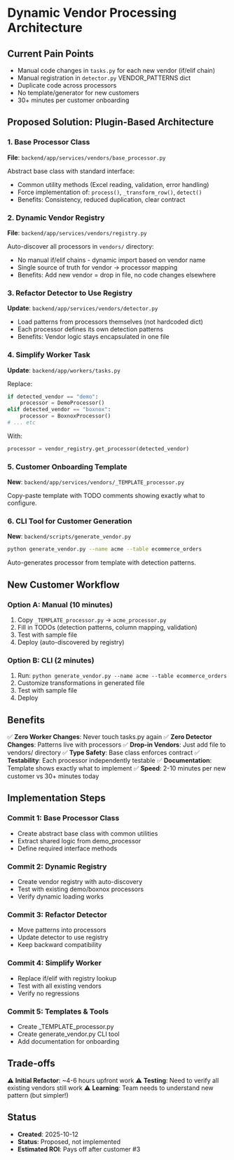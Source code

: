 # Dynamic Vendor Processing Architecture

## Current Pain Points
- Manual code changes in `tasks.py` for each new vendor (if/elif chain)
- Manual registration in `detector.py` VENDOR_PATTERNS dict
- Duplicate code across processors
- No template/generator for new customers
- 30+ minutes per customer onboarding

## Proposed Solution: Plugin-Based Architecture

### 1. Base Processor Class
**File**: `backend/app/services/vendors/base_processor.py`

Abstract base class with standard interface:
- Common utility methods (Excel reading, validation, error handling)
- Force implementation of: `process()`, `_transform_row()`, `detect()`
- Benefits: Consistency, reduced duplication, clear contract

### 2. Dynamic Vendor Registry
**File**: `backend/app/services/vendors/registry.py`

Auto-discover all processors in `vendors/` directory:
- No manual if/elif chains - dynamic import based on vendor name
- Single source of truth for vendor → processor mapping
- Benefits: Add new vendor = drop in file, no code changes elsewhere

### 3. Refactor Detector to Use Registry
**Update**: `backend/app/services/vendors/detector.py`

- Load patterns from processors themselves (not hardcoded dict)
- Each processor defines its own detection patterns
- Benefits: Vendor logic stays encapsulated in one file

### 4. Simplify Worker Task
**Update**: `backend/app/workers/tasks.py`

Replace:
```python
if detected_vendor == "demo":
    processor = DemoProcessor()
elif detected_vendor == "boxnox":
    processor = BoxnoxProcessor()
# ... etc
```

With:
```python
processor = vendor_registry.get_processor(detected_vendor)
```

### 5. Customer Onboarding Template
**New**: `backend/app/services/vendors/_TEMPLATE_processor.py`

Copy-paste template with TODO comments showing exactly what to configure.

### 6. CLI Tool for Customer Generation
**New**: `backend/scripts/generate_vendor.py`

```bash
python generate_vendor.py --name acme --table ecommerce_orders
```

Auto-generates processor from template with detection patterns.

## New Customer Workflow

### Option A: Manual (10 minutes)
1. Copy `_TEMPLATE_processor.py` → `acme_processor.py`
2. Fill in TODOs (detection patterns, column mapping, validation)
3. Test with sample file
4. Deploy (auto-discovered by registry)

### Option B: CLI (2 minutes)
1. Run: `python generate_vendor.py --name acme --table ecommerce_orders`
2. Customize transformations in generated file
3. Test with sample file
4. Deploy

## Benefits

✅ **Zero Worker Changes**: Never touch tasks.py again
✅ **Zero Detector Changes**: Patterns live with processors
✅ **Drop-in Vendors**: Just add file to vendors/ directory
✅ **Type Safety**: Base class enforces contract
✅ **Testability**: Each processor independently testable
✅ **Documentation**: Template shows exactly what to implement
✅ **Speed**: 2-10 minutes per new customer vs 30+ minutes today

## Implementation Steps

### Commit 1: Base Processor Class
- Create abstract base class with common utilities
- Extract shared logic from demo_processor
- Define required interface methods

### Commit 2: Dynamic Registry
- Create vendor registry with auto-discovery
- Test with existing demo/boxnox processors
- Verify dynamic loading works

### Commit 3: Refactor Detector
- Move patterns into processors
- Update detector to use registry
- Keep backward compatibility

### Commit 4: Simplify Worker
- Replace if/elif with registry lookup
- Test with all existing vendors
- Verify no regressions

### Commit 5: Templates & Tools
- Create _TEMPLATE_processor.py
- Create generate_vendor.py CLI tool
- Add documentation for onboarding

## Trade-offs

⚠️ **Initial Refactor**: ~4-6 hours upfront work
⚠️ **Testing**: Need to verify all existing vendors still work
⚠️ **Learning**: Team needs to understand new pattern (but simpler!)

## Status
- **Created**: 2025-10-12
- **Status**: Proposed, not implemented
- **Estimated ROI**: Pays off after customer #3
